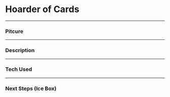 # Hoarder of Cards

---

### Pitcure

---

### Description

---

### Tech Used

---

### Next Steps (Ice Box)